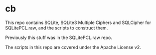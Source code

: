 # cb

This repo contains SQLite, SQLite3 Multiple Ciphers and SQLCipher for SQLitePCL.raw, and the scripts to construct them.  

Previously this stuff was in the SQLitePCL.raw repo.

The scripts in this repo are covered under the Apache License v2.

